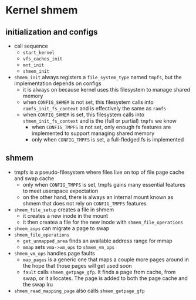 Kernel shmem
============

## initialization and configs

- call sequence
  - `start_kernel`
  - `vfs_caches_init`
  - `mnt_init`
  - `shmem_init`
- `shmem_init` always registers a `file_system_type` named `tmpfs`, but the
  implementation depends on configs
  - it is always on because kernel uses this filesystem to manage shared
    memory
  - when `CONFIG_SHMEM` is not set, this filesystem calls into
    `ramfs_init_fs_context` and is effectively the same as `ramfs`
  - when `CONFIG_SHMEM` is set, this filesystem calls into
    `shmem_init_fs_context` and is the (full or partial) `tmpfs` we know
    - when `CONFIG_TMPFS` is not set, only enough fs features are implemented
      to support managing shared memory
    - only when `CONFIG_TMPFS` is set, a full-fledged fs is implemented

## shmem

- tmpfs is a pseudo-filesystem where files live on top of file page cache and
  swap cache
  - only when `CONFIG_TMPFS` is set, tmpfs gains many essential features to
    meet userspace expectation
  - on the other hand, there is always an internal mount known as shmem that
    does not rely on `CONFIG_TMPFS` features
- `shmem_file_setup` creates a file in shmem
  - it creates a new inode in the mount
  - it then createa a file for the new inode with `shmem_file_operations`
- `shmem_aops` can migrate a page to swap
- `shmem_file_operations`
  - `get_unmapped_area` finds an available address range for mmap
  - `mmap` sets `vma->vm_ops` to `shmem_vm_ops`
- `shmem_vm_ops` handles page faults
  - `map_pages` is a generic one that maps a couple more pages around in the
    hope that those pages will get used soon
  - `fault` calls `shmem_getpage_gfp`.  It finds a page from cache, from swap,
    or it allocates.  The page is added to both the page cache and the swap
    lru
- `shmem_read_mapping_page` also calls `shmem_getpage_gfp`
